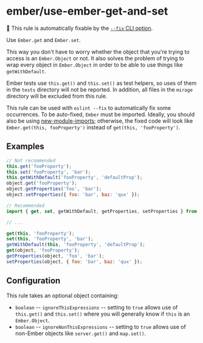 # ember/use-ember-get-and-set

🔧 This rule is automatically fixable by the [`--fix` CLI option](https://eslint.org/docs/latest/user-guide/command-line-interface#--fix).

<!-- end auto-generated rule header -->

Use `Ember.get` and `Ember.set`.

This way you don't have to worry whether the object that you're trying to access is an `Ember.Object` or not. It also solves the problem of trying to wrap every object in `Ember.Object` in order to be able to use things like `getWithDefault`.

Ember tests use `this.get()` and `this.set()` as test helpers, so uses of them in the `tests` directory will not be reported.
In addition, all files in the `mirage` directory will be excluded from this rule.

This rule can be used with `eslint --fix` to automatically fix some occurrences.
To be auto-fixed, `Ember` must be imported.
Ideally, you should also be using [new-module-imports](./new-module-imports.md); otherwise, the fixed code will look like `Ember.get(this, fooProperty')` instead of `get(this, 'fooProperty')`.

## Examples

```js
// Not recommended
this.get('fooProperty');
this.set('fooProperty', 'bar');
this.getWithDefault('fooProperty', 'defaultProp');
object.get('fooProperty');
object.getProperties('foo', 'bar');
object.setProperties({ foo: 'bar', baz: 'qux' });
```

```js
// Recommended
import { get, set, getWithDefault, getProperties, setProperties } from '@ember/object';

// ...

get(this, 'fooProperty');
set(this, 'fooProperty', 'bar');
getWithDefault(this, 'fooProperty', 'defaultProp');
get(object, 'fooProperty');
getProperties(object, 'foo', 'bar');
setProperties(object, { foo: 'bar', baz: 'qux' });
```

## Configuration

This rule takes an optional object containing:

- `boolean` -- `ignoreThisExpressions` -- setting to `true` allows use of `this.get()` and `this.set()` where you will generally know if `this` is an `Ember.Object`.
- `boolean` -- `ignoreNonThisExpressions` -- setting to  `true` allows use of non-Ember objects like `server.get()` and `map.set()`.
